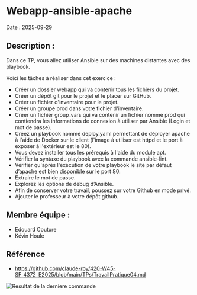# Webapp-ansible-apache
Date : 2025-09-29
## Description :
Dans ce TP, vous allez utiliser Ansible sur des machines distantes avec des playbook.

Voici les tâches à réaliser dans cet exercice :

- Créer un dossier webapp qui va contenir tous les fichiers du projet.
- Créer un dépôt git pour le projet et le placer sur GitHub.
- Créer un fichier d'inventaire pour le projet.
- Créer un groupe prod dans votre fichier d'inventaire.
- Créer un fichier group_vars qui va contenir un fichier nommé prod qui contiendra les informations de connexion à utiliser par Ansible (Login et mot de passe).
- Créez un playbook nommé deploy.yaml permettant de déployer apache à l'aide de Docker sur le client (l'image à utiliser est httpd et le port à exposer à l'extérieur est le 80).
- Vous devez installer tous les prérequis à l'aide du module apt.
- Vérifier la syntaxe du playbook avec la commande ansible-lint.
- Vérifier qu'après l'exécution de votre playbook le site par défaut d’apache est bien disponible sur le port 80.
- Extraire le mot de passe.
- Explorez les options de debug d’Ansible.
- Afin de conserver votre travail, poussez sur votre Github en mode privé.
- Ajouter le professeur à votre dépôt github.

## Membre équipe :
- Edouard Couture
- Kévin Houle
  
## Référence
- https://github.com/claude-roy/420-W45-SF_4372_E2025/blob/main/TPs/TravailPratique04.md

![Resultat de la derniere commande](./TP4.png)
